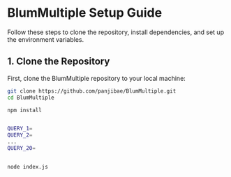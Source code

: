 # BlumMultiple Setup Guide

Follow these steps to clone the repository, install dependencies, and set up the environment variables.

## 1. Clone the Repository
First, clone the BlumMultiple repository to your local machine:
```bash
git clone https://github.com/panjibae/BlumMultiple.git
cd BlumMultiple

npm install


QUERY_1=
QUERY_2=
...
QUERY_20=


node index.js